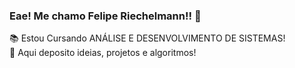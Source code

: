 ### Eae! Me chamo Felipe Riechelmann!! 👋

📚 Estou Cursando ANÁLISE E DESENVOLVIMENTO DE SISTEMAS!<br/>
💾 Aqui deposito ideias, projetos e algoritmos!<br/>
